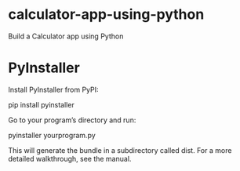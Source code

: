 # calculator-app-using-python
Build a Calculator app using Python

# PyInstaller
Install PyInstaller from PyPI:

pip install pyinstaller

Go to your program’s directory and run:

pyinstaller yourprogram.py

This will generate the bundle in a subdirectory called dist.
For a more detailed walkthrough, see the manual.
